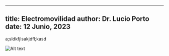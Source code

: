 

---
title: Electromovilidad 
author: Dr. Lucio Porto
date: 12 Junio, 2023
---

a;sldkfjlsakjdfl;kasd

![Alt text](https://play-lh.googleusercontent.com/P5ro61_QRqvhVyc7Ptml3R7KzRdBHQEnoqJAnw3TGjznmDwlD8vt8MqXQ3ObDNK6unE "a title")